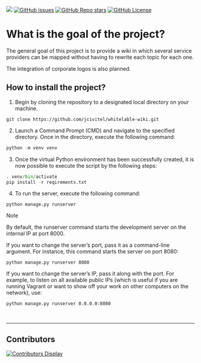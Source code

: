 [![](https://img.shields.io/maintenance/yes/2024)](https://github.com/jcivitel/)
[![GitHub issues](https://img.shields.io/github/issues/jcivitel/whitelable-wiki)](https://github.com/jcivitel/whitelable-wiki)
[![GitHub Repo stars](https://img.shields.io/github/stars/jcivitel/whitelable-wiki)](https://github.com/jcivitel/whitelable-wiki)
[![GitHub License](https://img.shields.io/github/license/jcivitel/whitelable-wiki)](https://github.com/jcivitel/whitelable-wiki)

# What is the goal of the project?
The general goal of this project is to provide a wiki in which several service providers can be mapped without having to rewrite each topic for each one.

The integration of corporate logos is also planned.


## How to install the project?
1. Begin by cloning the repository to a designated local directory on your machine.
```console
git clone https://github.com/jcivitel/whitelable-wiki.git
```
2. Launch a Command Prompt (CMD) and navigate to the specified directory. Once in the directory, execute the following command:
```python
python -m venv venv
```

3. Once the virtual Python environment has been successfully created, it is now possible to execute the script by the following steps:
```python
. venv/bin/activate
pip install -r reqirements.txt
```

4. To run the server, execute the following command:
```
python manage.py runserver
```

> [!NOTE]
> By default, the runserver command starts the development server on the internal IP at port 8000.
>
> If you want to change the server’s port, pass it as a command-line argument. For instance, this command starts the server on port 8080:
> ```console
>python manage.py runserver 8080
>```
>
> If you want to change the server’s IP, pass it along with the port. For example, to listen on all available public IPs (which is useful if you are running Vagrant or want to show off your work on other computers on the network), use:
> ```console
>python manage.py runserver 0.0.0.0:8080
>```

<br>

---

## Contributors
[![Contributors Display](https://badges.pufler.dev/contributors/jcivitel/garrysmod?size=50&padding=5&bots=false)](https://github.com/jcivitel/py_itu_change/graphs/contributors)
